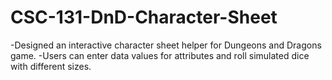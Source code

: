 # CSC-131-DnD-Character-Sheet

-Designed an interactive character sheet helper for Dungeons and Dragons game.
-Users can enter data values for attributes  and roll simulated dice with different sizes.
